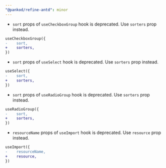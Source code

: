 ```yaml
---
"@pankod/refine-antd": minor
---
```


-   `sort` props of `useCheckboxGroup` hook is deprecated. Use `sorters` prop instead.

```diff
useCheckboxGroup({
-    sort,
+    sorters,
})
```

-   `sort` props of `useSelect` hook is deprecated. Use `sorters` prop instead.

```diff
useSelect({
-    sort,
+    sorters,
})
```

-   `sort` props of `useRadioGroup` hook is deprecated. Use `sorters` prop instead.

```diff
useRadioGroup({
-    sort,
+    sorters,
})
```

-   `resourceName` props of `useImport` hook is deprecated. Use `resource` prop instead.

```diff
useImport({
-    resourceName,
+    resource,
})
```
